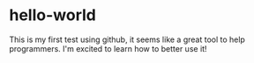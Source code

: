 # hello-world
This is my first test using github, it seems like a great tool to help programmers. I'm excited to learn how to better use it!
